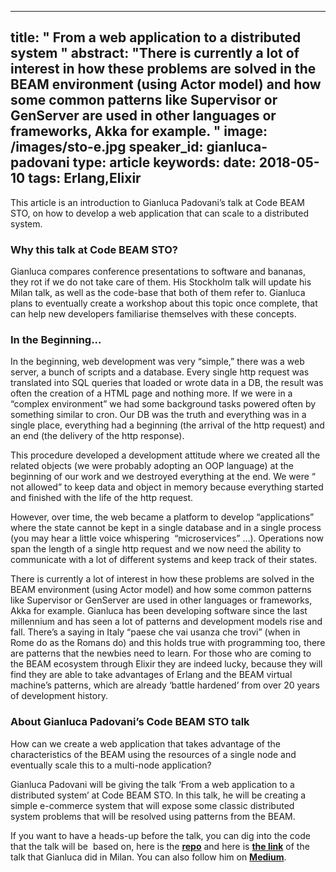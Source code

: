 
---
title: " From a web application to a distributed system
"
abstract: "There is currently a lot of interest in how these problems are solved in the BEAM environment (using Actor model) and how some common patterns like Supervisor or GenServer are used in other languages or frameworks, Akka for example.
"
image: /images/sto-e.jpg
speaker_id: gianluca-padovani
type: article
keywords: 
date: 2018-05-10
tags: Erlang,Elixir
---
This article is an introduction to Gianluca Padovani&rsquo;s talk at Code BEAM STO, on how to develop a web application that can scale to a distributed system.

### Why this talk at Code BEAM STO?

Gianluca compares conference presentations to software and bananas, they rot if we do not take care of them. His Stockholm talk will update his Milan talk, as well as the code-base that both of them refer to. Gianluca plans to eventually create a workshop about this topic once complete, that can help new developers familiarise themselves with these concepts.

### In the Beginning...

In the beginning, web development was very &ldquo;simple,&rdquo; there was a web server, a bunch of scripts and a database. Every single http request was translated into SQL queries that loaded or wrote data in a DB, the result was often the creation of a HTML page and nothing more. If we were in a &ldquo;complex environment&rdquo; we had some background tasks powered often by something similar to cron. Our DB was the truth and everything was in a single place, everything had a beginning (the arrival of the http request) and an end (the delivery of the http response).

This procedure developed a development attitude where we created all the related objects (we were probably adopting an OOP language) at the beginning of our work and we destroyed everything at the end. We were &ldquo; not allowed&rdquo; to keep data and object in memory because everything started and finished with the life of the http request.

However, over time, the web became a platform to develop &ldquo;applications&rdquo; where the state cannot be kept in a single database and in a single process (you may hear a little voice whispering&nbsp; &ldquo;microservices&rdquo; &hellip;). Operations now span the length of a single http request and we now need the ability to communicate with a lot of different systems and keep track of their states.

There is currently a lot of interest in how these problems are solved in the BEAM environment (using Actor model) and how some common patterns like Supervisor or GenServer are used in other languages or frameworks, Akka for example. Gianluca has been developing software since the last millennium and has seen a lot of patterns and development models rise and fall. There&rsquo;s a saying in Italy &ldquo;paese che vai usanza che trovi&rdquo; (when in Rome do as the Romans do) and this holds true with programming too, there are patterns that the newbies need to learn. For those who are coming to the BEAM ecosystem through Elixir they are indeed lucky, because they will find they are able to take advantages of Erlang and the BEAM virtual machine&rsquo;s patterns, which are already &lsquo;battle hardened&rsquo; from over 20 years of development history.

### About Gianluca Padovani&rsquo;s Code BEAM STO talk

How can we create a web application that takes advantage of the characteristics of the BEAM using the resources of a single node and eventually scale this to a multi-node application?

Gianluca Padovani will be giving the talk &lsquo;From a web application to a distributed system&rsquo; at Code BEAM STO. In this talk, he will be creating a simple e-commerce system that will expose some classic distributed system problems that will be resolved using patterns from the BEAM.

If you want to have a heads-up before the talk, you can dig into the code that the talk will be&nbsp; based on, here is the **<a href="https://github.com/gpad/les">repo</a>** and here is <a href="https://www.slideshare.net/gpadovani/from-a-web-application-to-a-distributed-system">**the link**</a> of the talk that Gianluca did in Milan. You can also follow him on **<a href="https://medium.com/@GPad?source=post_header_lockup">Medium</a>**.

